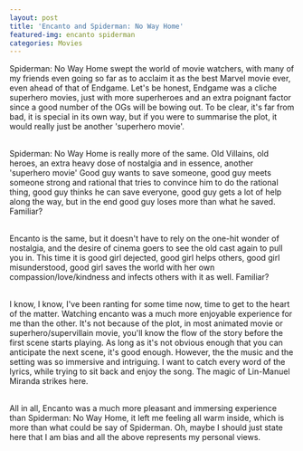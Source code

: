 ```yaml
---
layout: post
title: 'Encanto and Spiderman: No Way Home'
featured-img: encanto spiderman
categories: Movies
---
```

Spiderman: No Way Home swept the world of movie watchers, with many of my friends even going so far as to acclaim it as the best Marvel movie ever, even ahead of that of Endgame. Let's be honest, Endgame was a cliche superhero movies, just with more superheroes and an extra poignant factor since a good number of the OGs will be bowing out. To be clear, it's far from bad, it is special in its own way, but if you were to summarise the plot, it would really just be another 'superhero movie'. <br><br>

Spiderman: No Way Home is really more of the same. Old Villains, old heroes, an extra heavy dose of nostalgia and in essence, another 'superhero movie' Good guy wants to save someone, good guy meets someone strong and rational that tries to convince him to do the rational thing, good guy thinks he can save everyone, good guy gets a lot of help along the way, but in the end good guy loses more than what he saved. Familiar?<br><br>

Encanto is the same, but it doesn't have to rely on the one-hit wonder of nostalgia, and the desire of cinema goers to see the old cast again to pull you in. This time it is good girl dejected, good girl helps others, good girl misunderstood, good girl saves the world with her own compassion/love/kindness and infects others with it as well. Familiar? <br><br>

I know, I know, I've been ranting for some time now, time to get to the heart of the matter. Watching encanto was a much more enjoyable experience for me than the other. It's not because of the plot, in most animated movie or superhero/supervillain movie, you'll know the flow of the story before the first scene starts playing. As long as it's not obvious enough that you can anticipate the next scene, it's good enough. However, the the music and the setting was so immersive and intriguing. I want to catch every word of the lyrics, while trying to sit back and enjoy the song. The magic of Lin-Manuel Miranda strikes here. <br><br>

All in all, Encanto was a much more pleasant and immersing experience than Spiderman: No Way Home, it left me feeling all warm inside, which is more than what could be say of Spiderman. Oh, maybe I should just state here that I am bias and all the above represents my personal views.